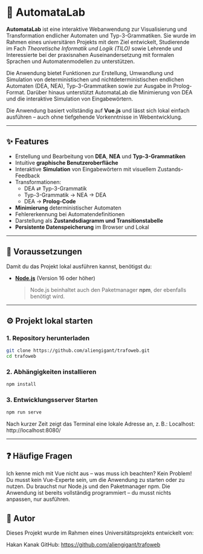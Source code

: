 # 🚀 AutomataLab

**AutomataLab** ist eine interaktive Webanwendung zur Visualisierung und Transformation endlicher Automaten und Typ-3-Grammatiken. Sie wurde im Rahmen eines universitären Projekts mit dem Ziel entwickelt, Studierende im Fach *Theoretische Informatik und Logik (TILO)* sowie Lehrende und Interessierte bei der praxisnahen Auseinandersetzung mit formalen Sprachen und Automatenmodellen zu unterstützen.

Die Anwendung bietet Funktionen zur Erstellung, Umwandlung und Simulation von deterministischen und nichtdeterministischen endlichen Automaten (DEA, NEA), Typ-3-Grammatiken sowie zur Ausgabe in Prolog-Format. Darüber hinaus unterstützt AutomataLab die Minimierung von DEA und die interaktive Simulation von Eingabewörtern.

Die Anwendung basiert vollständig auf **Vue.js** und lässt sich lokal einfach ausführen – auch ohne tiefgehende Vorkenntnisse in Webentwicklung.

---

## ✨ Features

- Erstellung und Bearbeitung von **DEA**, **NEA** und **Typ-3-Grammatiken**
- Intuitive **graphische Benutzeroberfläche**
- Interaktive **Simulation** von Eingabewörtern mit visuellem Zustands-Feedback
- Transformationen:
  - DEA ⇄ Typ-3-Grammatik
  - Typ-3-Grammatik → NEA → DEA
  - DEA → **Prolog-Code**
- **Minimierung** deterministischer Automaten
- Fehlererkennung bei Automatendefinitionen
- Darstellung als **Zustandsdiagramm und Transitionstabelle**
- **Persistente Datenspeicherung** im Browser und Lokal

---

## 🔧 Voraussetzungen

Damit du das Projekt lokal ausführen kannst, benötigst du:

- **[Node.js](https://nodejs.org/)** (Version 16 oder höher)  
  > Node.js beinhaltet auch den Paketmanager **npm**, der ebenfalls benötigt wird.

---

## ⚙️ Projekt lokal starten

### 1. Repository herunterladen

```bash
git clone https://github.com/aliengigant/trafoweb.git
cd trafoweb
```
 ### 2. Abhängigkeiten installieren
 ```bash
npm install
```

 ### 3. Entwicklungsserver Starten
 ```bash
npm run serve
```
Nach kurzer Zeit zeigt das Terminal eine lokale Adresse an, z. B.:
Localhost:  http://localhost:8080/

---
## ❓ Häufige Fragen
Ich kenne mich mit Vue nicht aus – was muss ich beachten?
Kein Problem! Du musst kein Vue-Experte sein, um die Anwendung zu starten oder zu nutzen. Du brauchst nur Node.js und den Paketmanager npm. Die Anwendung ist bereits vollständig programmiert – du musst nichts anpassen, nur ausführen.

## 👤 Autor
Dieses Projekt wurde im Rahmen eines Universitätsprojekts entwickelt von:

Hakan Kanak
GitHub: https://github.com/aliengigant/trafoweb
